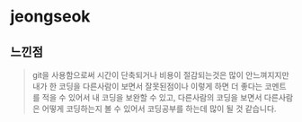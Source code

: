 # jeongseok
## 느낀점
> git을 사용함으로써 시간이 단축되거나 비용이 절감되는것은 많이 안느껴지지만
> 내가 한 코딩을 다른사람이 보면서 잘못된점이나 이렇게 하면 더 좋다는 코멘트를 적을 수 있어서 내 코딩을 보완할 수 있고,
> 다른사람의 코딩을 보면서 다른사람은 어떻게 코딩하는지 볼 수 있어서 코딩공부를 하는데 많이 될 것 같습니다.
